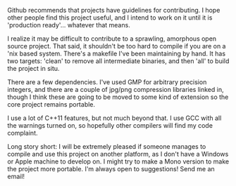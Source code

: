 Github recommends that projects have guidelines for contributing. I hope other people find this project useful, and I intend to work on it until it is 'production ready'... whatever that means. 

I realize it may be difficult to contribute to a sprawling, amorphous open source project. That said, it shouldn't be too hard to compile if you are on a 'nix based system. There's a makefile I've been maintaining by hand. It has two targets: 'clean' to remove all intermediate binaries, and then 'all' to build the project in situ. 

There are a few dependencies. I've used GMP for arbitrary precision integers, and there are a couple of jpg/png compression libraries linked in, though I think these are going to be moved to some kind of extension so the core project remains portable. 

I use a lot of C++11 features, but not much beyond that. I use GCC with all the warnings turned on, so hopefully other compilers will find my code complaint.

Long story short: I will be extremely pleased if someone manages to compile and use this project on another platform, as I don't have a Windows or Apple machine to develop on. I might try to make a Mono version to make the project more portable. I'm always open to suggestions! Send me an email!

